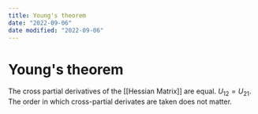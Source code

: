 ```yaml
---
title: Young's theorem
date: "2022-09-06"
date modified: "2022-09-06"
---
```


# Young's theorem
The cross partial derivatives of the [[Hessian Matrix]] are equal. $U_{12} = U_{21}$. The order in which cross-partial derivates are taken does not matter.
